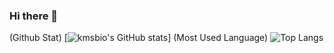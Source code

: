 ### Hi there 👋

(Github Stat) [![kmsbio's GitHub stats](https://github-readme-stats.vercel.app/api?username=inhyuks)] (Most Used Language) ![Top Langs](https://github-readme-stats.vercel.app/api/top-langs/?username=inhyuks)


<!--
**inhyuks/inhyuks** is a ✨ _special_ ✨ repository because its `README.md` (this file) appears on your GitHub profile.

Here are some ideas to get you started:

- 🔭 I’m currently working on ...
- 🌱 I’m currently learning ...
- 👯 I’m looking to collaborate on ...
- 🤔 I’m looking for help with ...
- 💬 Ask me about ...
- 📫 How to reach me: ...
- 😄 Pronouns: ...
- ⚡ Fun fact: ...
-->

